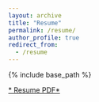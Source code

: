```yaml
---
layout: archive
title: "Resume"
permalink: /resume/
author_profile: true
redirect_from:
  - /resume
---
```


{% include base_path %}

[* Resume PDF*](http://phillip-kravtsov.github.io/files/resume.pdf)

<!--
Education
======
* B.S. in Electrical Engineering and Computer Science, UC Berkeley, 2021
    * 
    *

Work experience
======
* Summer 2015: Research Assistant
  * Github University
  * Duties included: Tagging issues
  * Supervisor: Professor Git

* Fall 2015: Research Assistant
  * Github University
  * Duties included: Merging pull requests
  * Supervisor: Professor Hub
  
Skills
======
* Skill 1
* Skill 2
  * Sub-skill 2.1
  * Sub-skill 2.2
  * Sub-skill 2.3
* Skill 3

